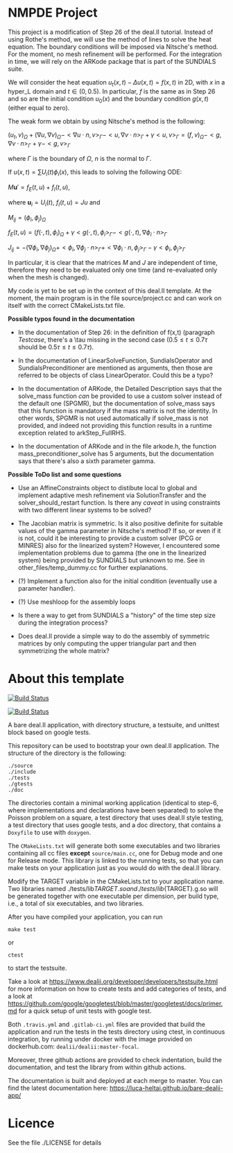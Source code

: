 NMPDE Project
=====================================

This project is a modification of Step 26 of the deal.II tutorial.
Instead of using Rothe's method, we will use the method of lines to solve the heat equation. The boundary conditions will be imposed via Nitsche's method. For the moment, no mesh refinement will be performed. For the integration in time, we will rely on the ARKode package that is part of the SUNDIALS suite.

We will consider the heat equation $u_t(x,t) - \Delta u(x,t) = f(x,t)$ in 2D, with $x$ in a hyper_L domain and $t \in (0,0.5)$. In particular, $f$ is the same as in Step 26 and so are the initial condition $u_0(x)$ and the boundary condition $g(x,t)$ (either equal to zero).

The weak form we obtain by using Nitsche's method is the following:

$(u_t, v)_\Omega + (\nabla u, \nabla v)_\Omega - < \nabla u \cdot n,v >_\Gamma - < u, \nabla v \cdot n >_\Gamma + \gamma < u,v >_\Gamma = (f,v)_\Omega - < g, \nabla v \cdot n >_\Gamma + \gamma - < g,v >_\Gamma$

where $\Gamma$ is the boundary of $\Omega$, $n$ is the normal to $\Gamma$.

If $u(x,t) = \sum U_i(t) \phi_i(x)$, this leads to solving the following ODE:

$M \mathbf{u}' = f_E(t,u) + f_I(t,u),$

where $\mathbf{u}_i=U_i(t)$, $f_I(t,u) = J u$ and

$M_{ij}=(\phi_i,\phi_j)_\Omega$

$f_E(t,u) = (f(\cdot,t),\phi_i)_\Omega + \gamma < g(\cdot,t),\phi_i >_\Gamma - < g(\cdot,t),\nabla\phi_i \cdot n >_\Gamma$

$J_{ij} = -(\nabla\phi_i,\nabla\phi_j)_\Omega + < \phi_i,\nabla\phi_j \cdot n >_\Gamma + < \nabla\phi_i \cdot n,\phi_j >_\Gamma - \gamma < \phi_i,\phi_j >_\Gamma$

In particular, it is clear that the matrices $M$ and $J$ are independent of time, therefore they need to be evaluated only one time (and re-evaluated only when the mesh is changed).

My code is yet to be set up in the context of this deal.II template. At the moment, the main program is in the file source/project.cc and can work on itself with the correct CMakeLists.txt file.


**Possible typos found in the documentation**

- In the documentation of Step 26: in the definition of f(x,t) (paragraph *Testcase*, there's a \tau missing in the second case ($0.5 \le t \le 0.7 \tau$ should be $0.5 \tau \le t \le 0.7 \tau$).

- In the documentation of LinearSolveFunction, SundialsOperator and SundialsPreconditioner are mentioned as arguments, then those are referred to be objects of class LinearOperator. Could this be a typo?

- In the documentation of ARKode, the Detailed Description says that the solve_mass function *can* be provided to use a custom solver instead of the default one (SPGMR), but the documentation of solve_mass says that this function is mandatory if the mass matrix is not the identity. In other words, SPGMR is not used automatically if solve_mass is not provided, and indeed not providing this function results in a runtime exception related to arkStep_FullRHS.

- In the documentation of ARKode and in the file arkode.h, the function mass_preconditioner_solve has 5 arguments, but the documentation says that there's also a sixth parameter gamma.


**Possible ToDo list and some questions**

- Use an AffineConstraints object to distibute local to global and implement adaptive mesh refinement via SolutionTransfer and the solver_should_restart function. Is there any *caveat* in using constraints with two different linear systems to be solved?

- The Jacobian matrix is symmetric. Is it also positive definite for suitable values of the gamma parameter in Nitsche's method? If so, or even if it is not, could it be interesting to provide a custom solver (PCG or MINRES) also for the linearized system? However, I encountered some implementation problems due to gamma (the one in the linearized system) being provided by SUNDIALS but unknown to me. See in other_files/temp_dummy.cc for further explanations.

- (?) Implement a function also for the initial condition (eventually use a parameter handler).

- (?) Use meshloop for the assembly loops

- Is there a way to get from SUNDIALS a "history" of the time step size during the integration process?

- Does deal.II provide a simple way to do the assembly of symmetric matrices by only computing the upper triangular part and then symmetrizing the whole matrix?


About this template
=====================================

[![Build Status](https://travis-ci.org/luca-heltai/bare-dealii-app.svg)](https://travis-ci.org/luca-heltai/bare-dealii-app)

[![Build Status](https://gitlab.com/luca-heltai/bare-dealii-app/badges/master/pipeline.svg)](https://gitlab.com/luca-heltai/bare-dealii-app/)


A bare deal.II application, with directory structure, a testsuite, and unittest
block based on google tests.

This repository can be used to bootstrap your own deal.II
application. The structure of the directory is the following:

	./source
	./include
	./tests
	./gtests
	./doc

The directories contain a minimal working application (identical to step-6, 
where implementations and declarations have been separated) to solve the
Poisson problem on a square, a test directory that uses deal.II style testing, 
a test directory that uses google tests, and a doc directory, that contains
a `Doxyfile` to use with `doxygen`.

The `CMakeLists.txt` will generate both some executables and two libraries
containing all cc files **except** `source/main.cc`, one for Debug mode and
one for Release mode. This library is linked to the running tests, so that you 
can make tests on your application just as you would do with the deal.II 
library.

Modify the TARGET variable in the CMakeLists.txt to your application
name. Two libraries named ./tests/lib${TARGET}.so and ./tests/lib${TARGET}.g.so
will be generated together with one executable per dimension, per build type,
i.e., a total of six executables, and two libraries.

After you have compiled your application, you can run 

	make test

or
	
	ctest 

to start the testsuite.

Take a look at
https://www.dealii.org/developer/developers/testsuite.html for more
information on how to create tests and add categories of tests, and a look at
https://github.com/google/googletest/blob/master/googletest/docs/primer.md
for a quick setup of unit tests with google test.

Both `.travis.yml` and `.gitlab-ci.yml` files are provided that 
build the application and run the tests in the tests directory using
ctest, in continuous integration, by running under docker with the 
image provided on dockerhub.com: `dealii/dealii:master-focal`.

Moreover, three github actions are provided to check indentation, build
the documentation, and test the library from within github actions.

The documentation is built and deployed at each merge to master. You can 
find the latest documentation here:
https://luca-heltai.github.io/bare-dealii-app/

Licence
=======

See the file ./LICENSE for details

